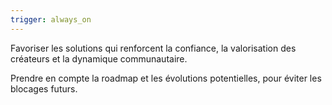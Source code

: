 ```yaml
---
trigger: always_on
---
```


Favoriser les solutions qui renforcent la confiance, la valorisation des créateurs et la dynamique communautaire.

Prendre en compte la roadmap et les évolutions potentielles, pour éviter les blocages futurs.